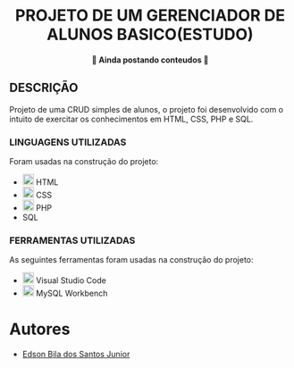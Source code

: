 <h1 align="center">PROJETO DE UM GERENCIADOR DE ALUNOS BASICO(ESTUDO)</h1>
<h4 align="center"> 
	🚧  Ainda postando conteudos 🚧
</h4>
<h2>DESCRIÇÃO</h2>
<p>Projeto de uma CRUD simples de alunos, o projeto foi desenvolvido com o intuito de exercitar os conhecimentos em HTML, CSS, PHP e SQL.</p>

<h3>LINGUAGENS UTILIZADAS</h3>
<p>Foram usadas na construção do projeto:</p>
<ul>
	<li><img src="https://cdn.jsdelivr.net/gh/devicons/devicon/icons/html5/html5-original.svg" width="20" height="20"/> HTML</li>
  <li><img src="https://cdn.jsdelivr.net/gh/devicons/devicon/icons/css3/css3-original.svg" width="20" height="20"/> CSS</li>
  <li><img src="https://cdn.jsdelivr.net/gh/devicons/devicon/icons/php/php-original.svg" width="20" height="20"/> PHP</li>
   <li>SQL</li>
</ul>
<h3>FERRAMENTAS UTILIZADAS</h3>
<p>As seguintes ferramentas foram usadas na construção do projeto:</p>
<ul>
	<li><img src="https://cdn.jsdelivr.net/gh/devicons/devicon/icons/vscode/vscode-original.svg" width="20" height="20"/> Visual Studio Code</li>
  <li><img src="https://cdn.jsdelivr.net/gh/devicons/devicon/icons/mysql/mysql-original.svg" width="20" height="20"/> MySQL Workbench</li>
</ul>	
<h1>Autores</h1>

- [Edson Bila dos Santos Junior](https://www.github.com/EdsonBila)

